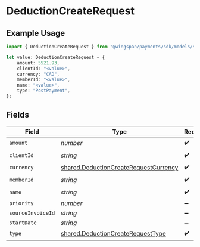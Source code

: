 # DeductionCreateRequest

## Example Usage

```typescript
import { DeductionCreateRequest } from "@wingspan/payments/sdk/models/shared";

let value: DeductionCreateRequest = {
    amount: 5521.93,
    clientId: "<value>",
    currency: "CAD",
    memberId: "<value>",
    name: "<value>",
    type: "PostPayment",
};
```

## Fields

| Field                                                                                                 | Type                                                                                                  | Required                                                                                              | Description                                                                                           |
| ----------------------------------------------------------------------------------------------------- | ----------------------------------------------------------------------------------------------------- | ----------------------------------------------------------------------------------------------------- | ----------------------------------------------------------------------------------------------------- |
| `amount`                                                                                              | *number*                                                                                              | :heavy_check_mark:                                                                                    | N/A                                                                                                   |
| `clientId`                                                                                            | *string*                                                                                              | :heavy_check_mark:                                                                                    | N/A                                                                                                   |
| `currency`                                                                                            | [shared.DeductionCreateRequestCurrency](../../../sdk/models/shared/deductioncreaterequestcurrency.md) | :heavy_check_mark:                                                                                    | N/A                                                                                                   |
| `memberId`                                                                                            | *string*                                                                                              | :heavy_check_mark:                                                                                    | N/A                                                                                                   |
| `name`                                                                                                | *string*                                                                                              | :heavy_check_mark:                                                                                    | N/A                                                                                                   |
| `priority`                                                                                            | *number*                                                                                              | :heavy_minus_sign:                                                                                    | N/A                                                                                                   |
| `sourceInvoiceId`                                                                                     | *string*                                                                                              | :heavy_minus_sign:                                                                                    | N/A                                                                                                   |
| `startDate`                                                                                           | *string*                                                                                              | :heavy_minus_sign:                                                                                    | N/A                                                                                                   |
| `type`                                                                                                | [shared.DeductionCreateRequestType](../../../sdk/models/shared/deductioncreaterequesttype.md)         | :heavy_check_mark:                                                                                    | N/A                                                                                                   |